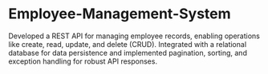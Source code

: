 # Employee-Management-System
Developed a REST API for managing employee records, enabling operations like create, read, update, and delete (CRUD). Integrated with a relational database for data persistence and implemented pagination, sorting, and exception handling for robust API responses.
